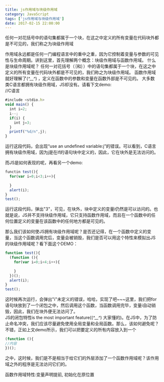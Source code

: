 ```yaml
---
title: js作用域与块级作用域
category: JavaScript
tags: ['js作用域与块级作用域']
date: 2017-02-15 22:00:00
---
```

任何一对花括号中的语句集都属于一个块，在这之中定义的所有变量在代码块外都是不可见的，我们称之为块级作用域  


作用域永远都是任何一门编程语言中的重中之重，因为它控制着变量与参数的可见性与生命周期。讲到这里，首先理解两个概念：块级作用域与函数作用域。
什么是块级作用域呢？
任何一对花括号（｛和｝）中的语句集都属于一个块，在这之中定义的所有变量在代码块外都是不可见的，我们称之为块级作用域。
函数作用域就好理解了(*^__^*) ，定义在函数中的参数和变量在函数外部是不可见的。
大多数类C语言都拥有块级作用域，JS却没有。请看下文demo:  
//C语言   

```js
#include <stdio.h> 
void main() { 
  int i=2; 
  i--; 
  if(i) { 
    int j=3;
  } 
  printf("%d/n",j); 
} 
```


运行这段代码，会出现“use an undefined variable:j”的错误。可以看到，C语言拥有块级作用域，因为j是在if的语句块中定义的，因此，它在块外是无法访问的。

而JS是如何表现的呢，再看另一个demo:
  
```js
functin test(){ 
  for(var i=0;i<3;i++){
    
  } 
  alert(i);
} 
test();
```

运行这段代码，弹出"3"，可见，在块外，块中定义的变量i仍然是可以访问的。也就是说，JS并不支持块级作用域，它只支持函数作用域，而且在一个函数中的任何位置定义的变量在该函数中的任何地方都是可见的。

那么我们该如何使JS拥有块级作用域呢？是否还记得，在一个函数中定义的变量，当这个函数调用完后，变量会被销毁，我们是否可以用这个特性来模拟出JS的块级作用域呢？看下面这个DEMO：

```js
function test(){ 
  (function (){
    for(var i=0;i<4;i++){
      
    }
  })(); 
  alert(i);
} 
test();
```

这时候再次运行，会弹出"i"未定义的错误，哈哈，实现了吧~~~这里，我们把for语句块放到了一个闭包之中，然后调用这个函数，当函数调用完毕，变量i自动销毁，因此，我们在块外便无法访问了。  
JS的闭包特性is the most important feature((*^__^*) 大家懂的)。在JS中，为了防止命名冲突，我们应该尽量避免使用全局变量和全局函数。那么，该如何避免呢？不错，正如上文demo所示，我们可以把要定义的所有内容放入到一个

```js
(function (){ 
//内容 
})();
```
之中，这时候，我们是不是相当于给它们的外层添加了一个函数作用域呢？该作用域之外的程序是无法访问它们的。

函数作用域特性:变量声明提前, 初始化在原位置
